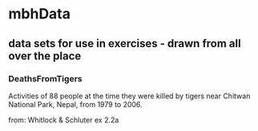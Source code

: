 # mbhData
## data sets for use in exercises - drawn from all over the place



### DeathsFromTigers 

Activities of 88 people at the time they were killed by tigers near Chitwan National Park, Nepal, from 1979 to 2006.

from: Whitlock & Schluter ex 2.2a

